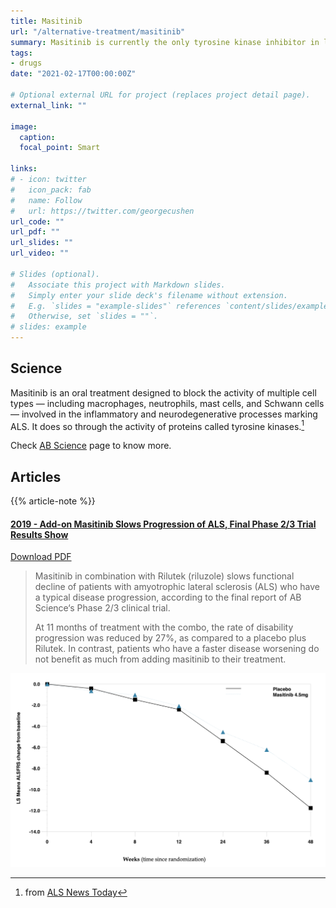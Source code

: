 ```yaml
---
title: Masitinib
url: "/alternative-treatment/masitinib"
summary: Masitinib is currently the only tyrosine kinase inhibitor in late-stage development for ALS. Masitinib distinguishes itself from other ALS developmental drugs by exerting neuroprotection in both central and peripheral nervous systems.
tags:
- drugs
date: "2021-02-17T00:00:00Z"

# Optional external URL for project (replaces project detail page).
external_link: ""

image:
  caption:
  focal_point: Smart

links:
# - icon: twitter
#   icon_pack: fab
#   name: Follow
#   url: https://twitter.com/georgecushen
url_code: ""
url_pdf: ""
url_slides: ""
url_video: ""

# Slides (optional).
#   Associate this project with Markdown slides.
#   Simply enter your slide deck's filename without extension.
#   E.g. `slides = "example-slides"` references `content/slides/example-slides.md`.
#   Otherwise, set `slides = ""`.
# slides: example
---
```

## Science
Masitinib is an oral treatment designed to block the activity of multiple cell types — including macrophages, neutrophils, mast cells, and Schwann cells — involved in the inflammatory and neurodegenerative processes marking ALS. It does so through the activity of proteins called tyrosine kinases.[^1]  

Check [AB Science](https://www.ab-science.com/science/masitinib-in-neurodegenerative-disorders/) page to know more.

[^1]: from [ALS News Today](https://alsnewstoday.com/news-posts/2020/04/03/fda-clears-ab-science-to-open-phase-3-trial-of-masitinib-add-on-als-treatment/)

## Articles
{{% article-note %}}

#### [2019 - Add-on Masitinib Slows Progression of ALS, Final Phase 2/3 Trial Results Show](https://www.tandfonline.com/doi/full/10.1080/21678421.2019.1632346)
<a class="btn btn-outline-primary" target="_blank" rel="noopener noreferrer" href="./masitinib_as_an_add_on_therapy_to_riluzole_in_patients_with_als.pdf">Download PDF</a>  
> Masitinib in combination with Rilutek (riluzole) slows functional decline of patients with amyotrophic lateral sclerosis (ALS) who have a typical disease progression, according to the final report of AB Science‘s Phase 2/3 clinical trial.
>
> At 11 months of treatment with the combo, the rate of disability progression was reduced by 27%, as compared to a placebo plus Rilutek. In contrast, patients who have a faster disease worsening do not benefit as much from adding masitinib to their treatment.

![PhaseII results](./masitinib_phaseII.png)